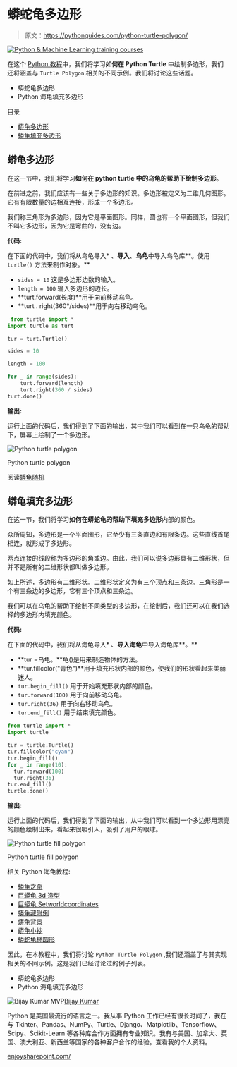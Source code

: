 # 蟒蛇龟多边形

> 原文：<https://pythonguides.com/python-turtle-polygon/>

[![Python & Machine Learning training courses](img/49ec9c6da89a04c9f45bab643f8c765c.png)](https://sharepointsky.teachable.com/p/python-and-machine-learning-training-course)

在这个 [Python 教程](https://pythonguides.com/python-hello-world-program/)中，我们将学习**如何在 Python Turtle** 中绘制多边形，我们还将涵盖与 `Turtle Polygon` 相关的不同示例。我们将讨论这些话题。

*   蟒蛇龟多边形
*   Python 海龟填充多边形

目录

[](#)

*   [蟒龟多边形](#Python_turtle_polygon "Python turtle polygon")
*   [蟒龟填充多边形](#Python_turtle_fill_polygon "Python turtle fill polygon")

## 蟒龟多边形

在这一节中，我们将学习**如何在 python turtle 中的乌龟的帮助下绘制多边形**。

在前进之前，我们应该有一些关于多边形的知识。多边形被定义为二维几何图形。它有有限数量的边相互连接，形成一个多边形。

我们称三角形为多边形，因为它是平面图形。同样，圆也有一个平面图形，但我们不叫它多边形，因为它是弯曲的，没有边。

**代码:**

在下面的代码中，我们将从乌龟导入* 、**导入**、**乌龟**中导入乌龟库**。使用 `turtle()` 方法来制作对象。**

*   `sides = 10` 这是多边形边数的输入。
*   `length = 100` 输入多边形的边长。
*   **turt.forward(长度)**用于向前移动乌龟。
*   **turt . right(360°/sides)**用于向右移动乌龟。

```py
 from turtle import * 
import turtle as turt

tur = turt.Turtle()

sides = 10

length = 100

for _ in range(sides):
    turt.forward(length)
    turt.right(360 / sides)
turt.done()
```

**输出:**

运行上面的代码后，我们得到了下面的输出，其中我们可以看到在一只乌龟的帮助下，屏幕上绘制了一个多边形。

![Python turtle polygon](img/d599097b866bcf1ef81219948f295087.png "Python turtle polygon")

Python turtle polygon

阅读[蟒龟随机](https://pythonguides.com/python-turtle-random/)

## 蟒龟填充多边形

在这一节，我们将学习**如何在蟒蛇龟的帮助下填充多边形**内部的颜色。

众所周知，多边形是一个平面图形，它至少有三条直边和有限条边。这些直线首尾相连，就形成了多边形。

两点连接的线段称为多边形的角或边。由此，我们可以说多边形具有二维形状，但并不是所有的二维形状都叫做多边形。

如上所述，多边形有二维形状。二维形状定义为有三个顶点和三条边。三角形是一个有三条边的多边形，它有三个顶点和三条边。

我们可以在乌龟的帮助下绘制不同类型的多边形，在绘制后，我们还可以在我们选择的多边形内填充颜色。

**代码:**

在下面的代码中，我们将从海龟导入* 、**导入海龟**中导入海龟库**。**

*   **tur =乌龟。**龟()是用来制造物体的方法。
*   **tur.fillcolor("青色")**用于填充形状内部的颜色，使我们的形状看起来美丽迷人。
*   `tur.begin_fill()` 用于开始填充形状内部的颜色。
*   `tur.forward(100)` 用于向前移动乌龟。
*   `tur.right(36)` 用于向右移动乌龟。
*   `tur.end_fill()` 用于结束填充颜色。

```py
from turtle import *
import turtle

tur = turtle.Turtle()
tur.fillcolor("cyan")
tur.begin_fill()
for _ in range(10):
  tur.forward(100)
  tur.right(36)
tur.end_fill() 
turtle.done()
```

**输出:**

运行上面的代码后，我们得到了下面的输出，从中我们可以看到一个多边形用漂亮的颜色绘制出来，看起来很吸引人，吸引了用户的眼球。

![Python turtle fill polygon](img/6b2121c42991ce8bd8e265b86de3fc35.png "Python turtle polygon fill color")

Python turtle fill polygon

相关 Python 海龟教程:

*   [蟒龟之窗](https://pythonguides.com/python-turtle-window/)
*   [巨蟒龟 3d 造型](https://pythonguides.com/python-turtle-3d-shapes/)
*   [巨蟒龟 Setworldcoordinates](https://pythonguides.com/python-turtle-setworldcoordinates/)
*   [蟒龟藏附例](https://pythonguides.com/python-turtle-hide/)
*   [蟒龟背景](https://pythonguides.com/python-turtle-background/)
*   [蟒龟小抄](https://pythonguides.com/python-turtle-cheat-sheet/)
*   [蟒蛇龟椭圆形](https://pythonguides.com/python-turtle-oval/)

因此，在本教程中，我们将讨论 `Python Turtle Polygon` ,我们还涵盖了与其实现相关的不同示例。这是我们已经讨论过的例子列表。

*   蟒蛇龟多边形
*   Python 海龟填充多边形

![Bijay Kumar MVP](img/9cb1c9117bcc4bbbaba71db8d37d76ef.png "Bijay Kumar MVP")[Bijay Kumar](https://pythonguides.com/author/fewlines4biju/)

Python 是美国最流行的语言之一。我从事 Python 工作已经有很长时间了，我在与 Tkinter、Pandas、NumPy、Turtle、Django、Matplotlib、Tensorflow、Scipy、Scikit-Learn 等各种库合作方面拥有专业知识。我有与美国、加拿大、英国、澳大利亚、新西兰等国家的各种客户合作的经验。查看我的个人资料。

[enjoysharepoint.com/](https://enjoysharepoint.com/)[](https://www.facebook.com/fewlines4biju "Facebook")[](https://www.linkedin.com/in/fewlines4biju/ "Linkedin")[](https://twitter.com/fewlines4biju "Twitter")